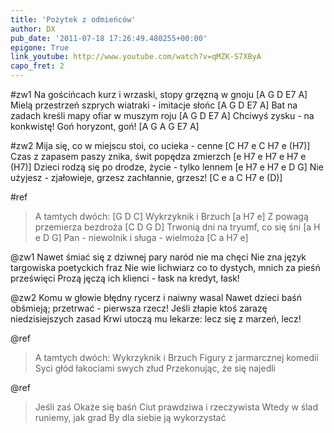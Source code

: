 ```yaml
---
title: 'Pożytek z odmieńców'
author: DX
pub_date: '2011-07-18 17:26:49.480255+00:00'
epigone: True
link_youtube: http://www.youtube.com/watch?v=qMZK-S7XByA
capo_fret: 2
---
```


#zw1
Na gościńcach kurz i wrzaski, stopy grzęzną w gnoju [A G D E7 A]
Mielą przestrzeń szprych wiatraki - imitacje słońc [A G D E7 A]
Bat na zadach kreśli mapy ofiar w muszym roju [A G D E7 A]
Chciwyś zysku - na konkwistę! Goń horyzont, goń! [A G A G E7 A]

#zw2
Mija się, co w miejscu stoi, co ucieka - cenne [C H7 e C H7 e (H7)]
Czas z zapasem paszy znika, świt popędza zmierzch [e H7 e H7 e H7 e (H7)]
Dzieci rodzą się po drodze, życie - tylko lennem [e H7 e H7 e D G]
Nie użyjesz - zjałowieje, grzesz zachłannie, grzesz! [C e a C H7 e (D)]

#ref
>A tamtych dwóch: [G D C]
>Wykrzyknik i Brzuch [a H7 e]
>Z powagą przemierza bezdroża [C D G D]
>Trwonią dni na tryumf, co się śni [a H e D G]
>Pan - niewolnik i sługa - wielmoża [C a H7 e]

@zw1
Nawet śmiać się z dziwnej pary naród nie ma chęci
Nie zna język targowiska poetyckich fraz
Nie wie lichwiarz co to dystych, mnich za pieśń prześwięci
Prozą jęczą ich klienci - łask na kredyt, łask!

@zw2
Komu w głowie błędny rycerz i naiwny wasal
Nawet dzieci baśń obśmieją; przetrwać - pierwsza rzecz!
Jeśli złapie ktoś zarazę niedzisiejszych zasad
Krwi utoczą mu lekarze: lecz się z marzeń, lecz!

@ref
>A tamtych dwóch:
>Wykrzyknik i Brzuch
>Figury z jarmarcznej komedii
>Syci głód łakociami swych złud
>Przekonując, że się najedli

@ref
>Jeśli zaś
>Okaże się baśń
>Ciut prawdziwa i rzeczywista
>Wtedy w ślad runiemy, jak grad
>By dla siebie ją wykorzystać